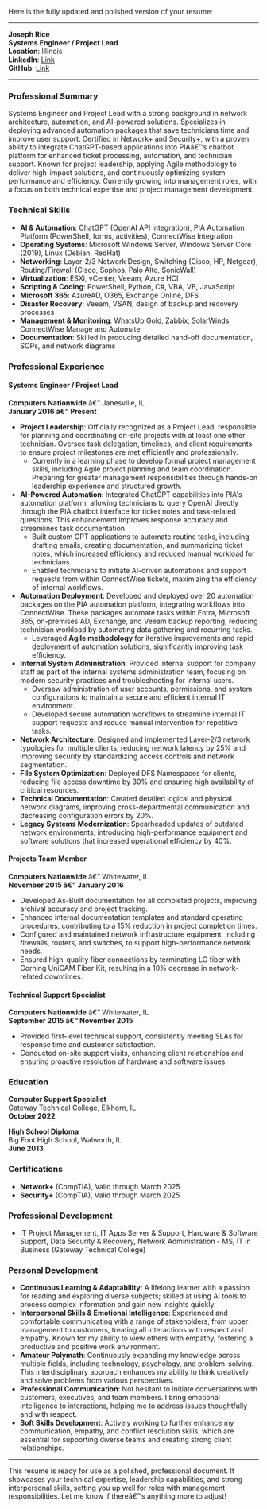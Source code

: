 ﻿Here is the fully updated and polished version of your resume:

---

**Joseph Rice**  
**Systems Engineer / Project Lead**  
**Location**: Illinois  
**LinkedIn**: [Link](https://bit.ly/3eKhJf8)  
**GitHub**: [Link](https://bit.ly/3Taca8K)

---

### **Professional Summary**

Systems Engineer and Project Lead with a strong background in network architecture, automation, and AI-powered solutions. Specializes in deploying advanced automation packages that save technicians time and improve user support. Certified in Network+ and Security+, with a proven ability to integrate ChatGPT-based applications into PIAâ€™s chatbot platform for enhanced ticket processing, automation, and technician support. Known for project leadership, applying Agile methodology to deliver high-impact solutions, and continuously optimizing system performance and efficiency. Currently growing into management roles, with a focus on both technical expertise and project management development.

### **Technical Skills**

- **AI & Automation**: ChatGPT (OpenAI API integration), PIA Automation Platform (PowerShell, forms, activities), ConnectWise Integration
- **Operating Systems**: Microsoft Windows Server, Windows Server Core (2019), Linux (Debian, RedHat)
- **Networking**: Layer-2/3 Network Design, Switching (Cisco, HP, Netgear), Routing/Firewall (Cisco, Sophos, Palo Alto, SonicWall)
- **Virtualization**: ESXi, vCenter, Veeam, Azure HCI
- **Scripting & Coding**: PowerShell, Python, C#, VBA, VB, JavaScript
- **Microsoft 365**: AzureAD, O365, Exchange Online, DFS
- **Disaster Recovery**: Veeam, VSAN, design of backup and recovery processes
- **Management & Monitoring**: WhatsUp Gold, Zabbix, SolarWinds, ConnectWise Manage and Automate
- **Documentation**: Skilled in producing detailed hand-off documentation, SOPs, and network diagrams

### **Professional Experience**

#### Systems Engineer / Project Lead  
**Computers Nationwide** â€” Janesville, IL  
**January 2016 â€“ Present**

- **Project Leadership**: Officially recognized as a Project Lead, responsible for planning and coordinating on-site projects with at least one other technician. Oversee task delegation, timelines, and client requirements to ensure project milestones are met efficiently and professionally.
  - Currently in a learning phase to develop formal project management skills, including Agile project planning and team coordination. Preparing for greater management responsibilities through hands-on leadership experience and structured growth.
- **AI-Powered Automation**: Integrated ChatGPT capabilities into PIA's automation platform, allowing technicians to query OpenAI directly through the PIA chatbot interface for ticket notes and task-related questions. This enhancement improves response accuracy and streamlines task documentation.
  - Built custom GPT applications to automate routine tasks, including drafting emails, creating documentation, and summarizing ticket notes, which increased efficiency and reduced manual workload for technicians.
  - Enabled technicians to initiate AI-driven automations and support requests from within ConnectWise tickets, maximizing the efficiency of internal workflows.
- **Automation Deployment**: Developed and deployed over 20 automation packages on the PIA automation platform, integrating workflows into ConnectWise. These packages automate tasks within Entra, Microsoft 365, on-premises AD, Exchange, and Veeam backup reporting, reducing technician workload by automating data gathering and recurring tasks.
  - Leveraged **Agile methodology** for iterative improvements and rapid deployment of automation solutions, significantly improving task efficiency.
- **Internal System Administration**: Provided internal support for company staff as part of the internal systems administration team, focusing on modern security practices and troubleshooting for internal users.
  - Oversaw administration of user accounts, permissions, and system configurations to maintain a secure and efficient internal IT environment.
  - Developed secure automation workflows to streamline internal IT support requests and reduce manual intervention for repetitive tasks.
- **Network Architecture**: Designed and implemented Layer-2/3 network typologies for multiple clients, reducing network latency by 25% and improving security by standardizing access controls and network segmentation.
- **File System Optimization**: Deployed DFS Namespaces for clients, reducing file access downtime by 30% and ensuring high availability of critical resources.
- **Technical Documentation**: Created detailed logical and physical network diagrams, improving cross-departmental communication and decreasing configuration errors by 20%.
- **Legacy Systems Modernization**: Spearheaded updates of outdated network environments, introducing high-performance equipment and software solutions that increased operational efficiency by 40%.

#### Projects Team Member  
**Computers Nationwide** â€” Whitewater, IL  
**November 2015 â€“ January 2016**

- Developed As-Built documentation for all completed projects, improving archival accuracy and project tracking.
- Enhanced internal documentation templates and standard operating procedures, contributing to a 15% reduction in project completion times.
- Configured and maintained network infrastructure equipment, including firewalls, routers, and switches, to support high-performance network needs.
- Ensured high-quality fiber connections by terminating LC fiber with Corning UniCAM Fiber Kit, resulting in a 10% decrease in network-related downtimes.

#### Technical Support Specialist  
**Computers Nationwide** â€” Whitewater, IL  
**September 2015 â€“ November 2015**

- Provided first-level technical support, consistently meeting SLAs for response time and customer satisfaction.
- Conducted on-site support visits, enhancing client relationships and ensuring proactive resolution of hardware and software issues.

### **Education**

**Computer Support Specialist**  
Gateway Technical College, Elkhorn, IL  
**October 2022**

**High School Diploma**  
Big Foot High School, Walworth, IL  
**June 2013**

### **Certifications**

- **Network+** (CompTIA), Valid through March 2025  
- **Security+** (CompTIA), Valid through March 2025  

### **Professional Development**

- IT Project Management, IT Apps Server & Support, Hardware & Software Support, Data Security & Recovery, Network Administration - MS, IT in Business (Gateway Technical College)

### **Personal Development**

- **Continuous Learning & Adaptability**: A lifelong learner with a passion for reading and exploring diverse subjects; skilled at using AI tools to process complex information and gain new insights quickly.
- **Interpersonal Skills & Emotional Intelligence**: Experienced and comfortable communicating with a range of stakeholders, from upper management to customers, treating all interactions with respect and empathy. Known for my ability to view others with empathy, fostering a productive and positive work environment.
- **Amateur Polymath**: Continuously expanding my knowledge across multiple fields, including technology, psychology, and problem-solving. This interdisciplinary approach enhances my ability to think creatively and solve problems from various perspectives.
- **Professional Communication**: Not hesitant to initiate conversations with customers, executives, and team members. I bring emotional intelligence to interactions, helping me to address issues thoughtfully and with respect.
- **Soft Skills Development**: Actively working to further enhance my communication, empathy, and conflict resolution skills, which are essential for supporting diverse teams and creating strong client relationships.

---

This resume is ready for use as a polished, professional document. It showcases your technical expertise, leadership capabilities, and strong interpersonal skills, setting you up well for roles with management responsibilities. Let me know if thereâ€™s anything more to adjust!

